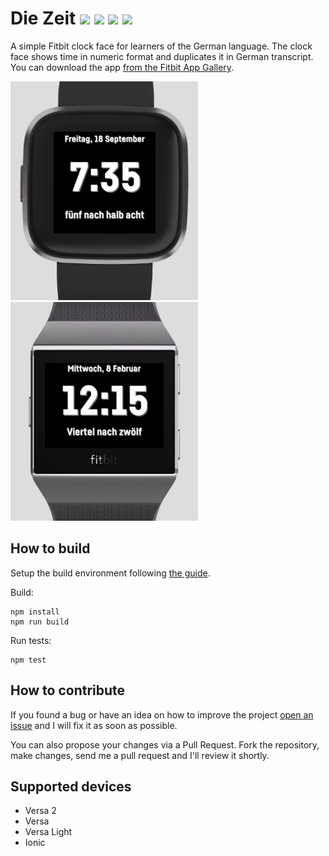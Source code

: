 Die Zeit [![](https://img.shields.io/badge/Fitbit%20App%20Gallery-v0.1.0-green)](https://gallery.fitbit.com/details/661063e3-60d4-4b50-a2a1-5bfacca11bb3) [![](https://badges.gitter.im/die-zeit/community.svg)](https://gitter.im/die-zeit/community?utm_source=badge&utm_medium=badge&utm_campaign=pr-badge&utm_content=badge) [![](https://travis-ci.com/Shpota/zeit.svg?branch=master)](https://travis-ci.com/Shpota/zeit) [![](https://img.shields.io/codecov/c/github/Shpota/zeit?color=green&logo=test%20coverage)](https://codecov.io/gh/Shpota/zeit)
========
A simple Fitbit clock face for learners of the German
language. The clock face shows time in numeric format
and duplicates it in German transcript. You can download
the app
[from the Fitbit App Gallery](https://gallery.fitbit.com/details/661063e3-60d4-4b50-a2a1-5bfacca11bb3).

<img src="screenshot/versa.png" height="350px"/> <img src="screenshot/ionic.png" height="350px"/> 

## How to build

Setup the build environment following 
[the guide](https://dev.fitbit.com/build/guides/command-line-interface/).

Build:
```shell script
npm install
npm run build
```
Run tests:
```shell script
npm test
```

## How to contribute
 
If you found a bug or have an idea on how to improve the project
[open an issue](https://github.com/Shpota/zeit/issues)
and I will fix it as soon as possible.
 
You can also propose your changes via a Pull Request.
Fork the repository, make changes, send me a pull request
and I'll review it shortly.

## Supported devices
- Versa 2
- Versa
- Versa Light
- Ionic
